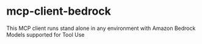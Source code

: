 # mcp-client-bedrock
This MCP client runs stand alone in any environment with Amazon Bedrock Models supported for Tool Use
